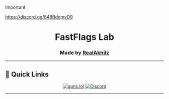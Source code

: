 > [!important]
> https://discord.gg/848BdgmvD9

<h1 align="center">FastFlags Lab</h1>

<h3 align="center"> Made by <a href="https://guns.lol/realakhil">RealAkhilz</a> </h3>

- - -

<h2>🚀 Quick Links </h2>

<div align="center">

[![guns.lol](https://img.shields.io/badge/guns.lol-RealAkhilz-darkblue?style=flat&logo=link&logoColor=white)](https://guns.lol/realakhil)
[![Discord](https://img.shields.io/discord/1380077621974667264?label=Discord&color=5865F2&logo=discord&logoColor=white)](https://discord.gg/848BdgmvD9)

</div>

- - -
